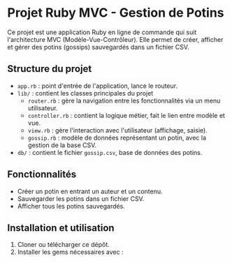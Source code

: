 # Projet Ruby MVC - Gestion de Potins

Ce projet est une application Ruby en ligne de commande qui suit l'architecture MVC (Modèle-Vue-Contrôleur). Elle permet de créer, afficher et gérer des potins (gossips) sauvegardés dans un fichier CSV.

## Structure du projet

- `app.rb` : point d'entrée de l'application, lance le routeur.
- `lib/` : contient les classes principales du projet
  - `router.rb` : gère la navigation entre les fonctionnalités via un menu utilisateur.
  - `controller.rb` : contient la logique métier, fait le lien entre modèle et vue.
  - `view.rb` : gère l'interaction avec l'utilisateur (affichage, saisie).
  - `gossip.rb` : modèle de données représentant un potin, avec la gestion de la base CSV.
- `db/` : contient le fichier `gossip.csv`, base de données des potins.

## Fonctionnalités

- Créer un potin en entrant un auteur et un contenu.
- Sauvegarder les potins dans un fichier CSV.
- Afficher tous les potins sauvegardés.

## Installation et utilisation

1. Cloner ou télécharger ce dépôt.
2. Installer les gems nécessaires avec :

